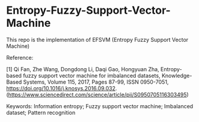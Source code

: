 # Entropy-Fuzzy-Support-Vector-Machine

This repo is the implementation of EFSVM (Entropy Fuzzy Support Vector Machine)

Reference:

[1] Qi Fan, Zhe Wang, Dongdong Li, Daqi Gao, Hongyuan Zha, Entropy-based fuzzy support vector machine for imbalanced datasets,
Knowledge-Based Systems, Volume 115, 2017, Pages 87-99, ISSN 0950-7051, https://doi.org/10.1016/j.knosys.2016.09.032.
(https://www.sciencedirect.com/science/article/pii/S0950705116303495)

Keywords: Information entropy; Fuzzy support vector machine; Imbalanced dataset; Pattern recognition
